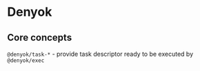 # Denyok

## Core concepts

`@denyok/task-*` - provide task descriptor ready to be executed by `@denyok/exec`


